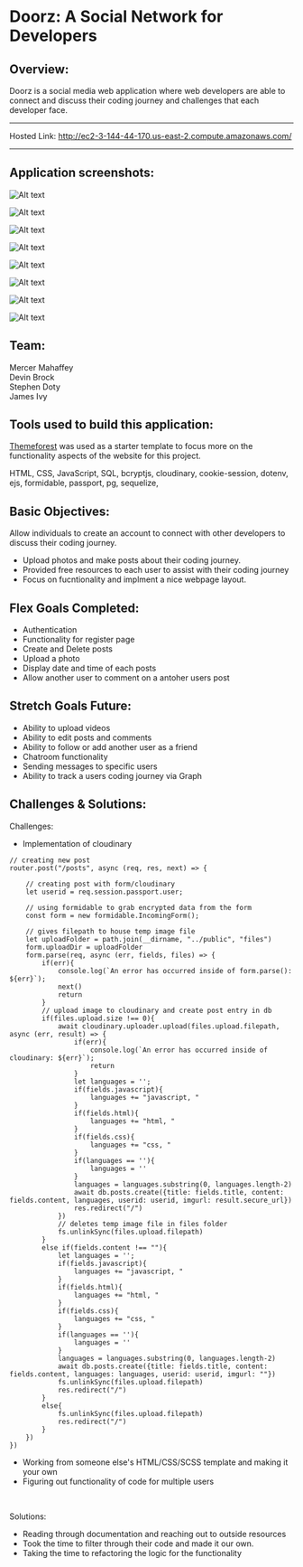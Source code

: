 # Doorz: A Social Network for Developers

## Overview:
Doorz is a social media web application where web developers are able to connect and discuss their coding journey and challenges that each developer face.

** * **

Hosted Link: http://ec2-3-144-44-170.us-east-2.compute.amazonaws.com/
** * **

## Application screenshots:

![Alt text](public/images/loginP.png)
<br/>

![Alt text](public/images/registerP.png)
<br/>

![Alt text](public/images/homeP.png)
<br/>

![Alt text](public/images/UsersP.png)
<br/>

![Alt text](public/images/account_page.png)
<br/>

![Alt text](public/images/feed_dark.png)
<br/>

![Alt text](public/images/users_dark.png)
<br/>

![Alt text](public/images/account_dark.png)
<br/>

## Team:

Mercer Mahaffey
<br>
Devin Brock
<br>
Stephen Doty
<br>
James Ivy
<br>

## Tools used to build this application:
[Themeforest](https://themeforest.net/item/sociala-social-network-app-html-template/31502548) was used as a starter template to focus more on the functionality aspects of the website for this project.

HTML,
CSS,
JavaScript, 
SQL,
bcryptjs,
cloudinary,
cookie-session,
dotenv,
ejs,
formidable,
passport,
pg,
sequelize,

## Basic Objectives:

Allow individuals to create an account to connect with other developers to discuss their coding journey.
 - Upload photos and make posts about their coding journey. 
 - Provided free resources to each user to assist with their coding journey
 - Focus on fucntionality and implment a nice webpage layout.

## Flex Goals Completed:

- Authentication
- Functionality for register page
- Create and Delete posts
- Upload a photo
- Display date and time of each posts 
- Allow another user to comment on a antoher users post
## Stretch Goals Future:

- Ability to upload videos
- Ability to edit posts and comments
- Ability to follow or add another user as a friend
- Chatroom functionality
- Sending messages to specific users
- Ability to track a users coding journey via Graph

## Challenges & Solutions:

Challenges: 
- Implementation of cloudinary
```
// creating new post
router.post("/posts", async (req, res, next) => {

    // creating post with form/cloudinary
    let userid = req.session.passport.user;
    
    // using formidable to grab encrypted data from the form
    const form = new formidable.IncomingForm();
    
    // gives filepath to house temp image file
    let uploadFolder = path.join(__dirname, "../public", "files")
    form.uploadDir = uploadFolder
    form.parse(req, async (err, fields, files) => {
        if(err){
            console.log(`An error has occurred inside of form.parse(): ${err}`);
            next()
            return
        }
        // upload image to cloudinary and create post entry in db
        if(files.upload.size !== 0){
            await cloudinary.uploader.upload(files.upload.filepath, async (err, result) => {
                if(err){
                    console.log(`An error has occurred inside of cloudinary: ${err}`);
                    return
                }
                let languages = '';
                if(fields.javascript){
                    languages += "javascript, "
                }
                if(fields.html){
                    languages += "html, "
                }
                if(fields.css){
                    languages += "css, "
                }
                if(languages == ''){
                    languages = ''
                }
                languages = languages.substring(0, languages.length-2)
                await db.posts.create({title: fields.title, content: fields.content, languages, userid: userid, imgurl: result.secure_url})
                res.redirect("/")
            })
            // deletes temp image file in files folder
            fs.unlinkSync(files.upload.filepath)
        }
        else if(fields.content !== ""){
            let languages = '';
            if(fields.javascript){
                languages += "javascript, "
            }
            if(fields.html){
                languages += "html, "
            }
            if(fields.css){
                languages += "css, "
            }
            if(languages == ''){
                languages = ''
            }
            languages = languages.substring(0, languages.length-2)
            await db.posts.create({title: fields.title, content: fields.content, languages: languages, userid: userid, imgurl: ""})
            fs.unlinkSync(files.upload.filepath)
            res.redirect("/")
        }
        else{
            fs.unlinkSync(files.upload.filepath)
            res.redirect("/")
        }
    })
})
```
- Working from someone else's HTML/CSS/SCSS template and making it your own
- Figuring out functionality of code for multiple users
<br>

Solutions:
- Reading through documentation and reaching out to outside resources
- Took the time to filter through their code and made it our own.
- Taking the time to refactoring the logic for the functionality

